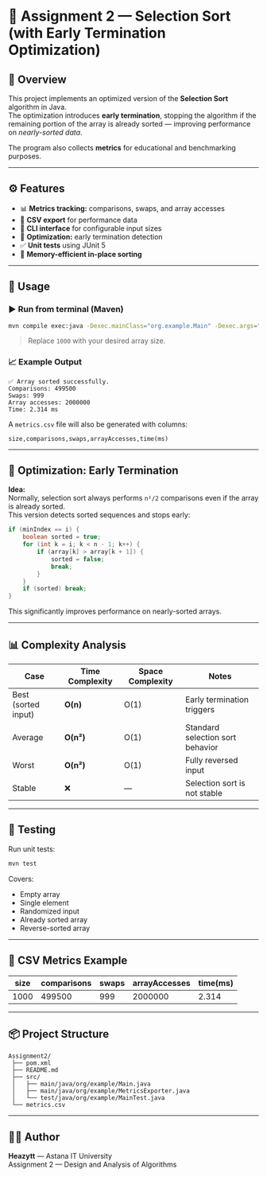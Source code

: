 # 📘 Assignment 2 — Selection Sort (with Early Termination Optimization)

## 🧠 Overview
This project implements an optimized version of the **Selection Sort** algorithm in Java.  
The optimization introduces **early termination**, stopping the algorithm if the remaining portion of the array is already sorted — improving performance on *nearly-sorted data*.

The program also collects **metrics** for educational and benchmarking purposes.

---

## ⚙️ Features
- 📊 **Metrics tracking:** comparisons, swaps, and array accesses
- 🧾 **CSV export** for performance data
- 🧮 **CLI interface** for configurable input sizes
- 🧠 **Optimization:** early termination detection
- ✅ **Unit tests** using JUnit 5
- 💾 **Memory-efficient in-place sorting**

---

## 🚀 Usage

### ▶️ Run from terminal (Maven)
```bash
mvn compile exec:java -Dexec.mainClass="org.example.Main" -Dexec.args="1000"
```

> Replace `1000` with your desired array size.

### 📈 Example Output
```
✅ Array sorted successfully.
Comparisons: 499500
Swaps: 999
Array accesses: 2000000
Time: 2.314 ms
```

A `metrics.csv` file will also be generated with columns:
```
size,comparisons,swaps,arrayAccesses,time(ms)
```

---

## 🧩 Optimization: Early Termination

**Idea:**  
Normally, selection sort always performs `n²/2` comparisons even if the array is already sorted.  
This version detects sorted sequences and stops early:

```java
if (minIndex == i) {
    boolean sorted = true;
    for (int k = i; k < n - 1; k++) {
        if (array[k] > array[k + 1]) {
            sorted = false;
            break;
        }
    }
    if (sorted) break;
}
```

This significantly improves performance on nearly-sorted arrays.

---

## 📊 Complexity Analysis

| Case | Time Complexity | Space Complexity | Notes |
|------|------------------|------------------|--------|
| Best (sorted input) | **O(n)** | O(1) | Early termination triggers |
| Average | **O(n²)** | O(1) | Standard selection sort behavior |
| Worst | **O(n²)** | O(1) | Fully reversed input |
| Stable | ❌ | — | Selection sort is not stable |

---

## 🧪 Testing

Run unit tests:
```bash
mvn test
```

Covers:
- Empty array
- Single element
- Randomized input
- Already sorted array
- Reverse-sorted array

---

## 🧾 CSV Metrics Example
| size | comparisons | swaps | arrayAccesses | time(ms) |
|------|--------------|--------|----------------|-----------|
| 1000 | 499500 | 999 | 2000000 | 2.314 |

---

## 📦 Project Structure
```
Assignment2/
 ├── pom.xml
 ├── README.md
 ├── src/
 │   ├── main/java/org/example/Main.java
 │   ├── main/java/org/example/MetricsExporter.java
 │   └── test/java/org/example/MainTest.java
 └── metrics.csv
```

---

## 🧑‍💻 Author
**Heazytt** — Astana IT University  
Assignment 2 — Design and Analysis of Algorithms  
